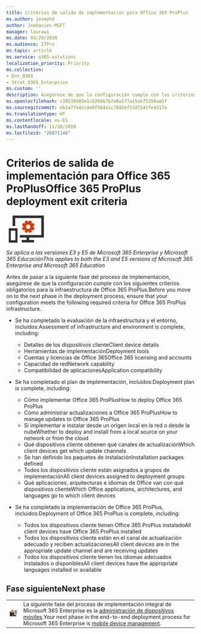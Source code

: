 ```yaml
---
title: Criterios de salida de implementación para Office 365 ProPlus
ms.author: josephd
author: JoeDavies-MSFT
manager: laurawi
ms.date: 03/29/2018
ms.audience: ITPro
ms.topic: article
ms.service: o365-solutions
localization_priority: Priority
ms.collection:
- Ent_O365
- Strat_O365_Enterprise
ms.custom: ''
description: Asegúrese de que la configuración cumple con los criterios de Microsoft 365 Enterprise para la infraestructura de Office 365 ProPlus.
ms.openlocfilehash: c38539d85e1c826667b7a8a177a15ab75350aa5f
ms.sourcegitcommit: eb1a77e4cc4e8f564a1c78d2ef53d7245fe4517a
ms.translationtype: HT
ms.contentlocale: es-ES
ms.lasthandoff: 11/28/2018
ms.locfileid: "26871146"
---
```

# <a name="office-365-proplus-deployment-exit-criteria"></a><span data-ttu-id="0f946-103">Criterios de salida de implementación para Office 365 ProPlus</span><span class="sxs-lookup"><span data-stu-id="0f946-103">Office 365 ProPlus deployment exit criteria</span></span>

![](./media/deploy-foundation-infrastructure/O365proplus_icon-small.png)

<span data-ttu-id="0f946-104">*Se aplica a las versiones E3 y E5 de Microsoft 365 Enterprise y Microsoft 365 Educación*</span><span class="sxs-lookup"><span data-stu-id="0f946-104">*This applies to both the E3 and E5 versions of Microsoft 365 Enterprise and Microsoft 365 Education*</span></span>

<span data-ttu-id="0f946-105">Antes de pasar a la siguiente fase del proceso de implementación, asegúrese de que la configuración cumple con los siguientes criterios obligatorios para la infraestructura de Office 365 ProPlus.</span><span class="sxs-lookup"><span data-stu-id="0f946-105">Before you move on to the next phase in the deployment process, ensure that your configuration meets the following required criteria for Office 365 ProPlus infrastructure.</span></span>

- <span data-ttu-id="0f946-106">Se ha completado la evaluación de la infraestructura y el entorno, incluidos:</span><span class="sxs-lookup"><span data-stu-id="0f946-106">Assessment of infrastructure and environment is complete, including:</span></span>

    - <span data-ttu-id="0f946-107">Detalles de los dispositivos cliente</span><span class="sxs-lookup"><span data-stu-id="0f946-107">Client device details</span></span>
    - <span data-ttu-id="0f946-108">Herramientas de implementación</span><span class="sxs-lookup"><span data-stu-id="0f946-108">Deployment tools</span></span>
    - <span data-ttu-id="0f946-109">Cuentas y licencias de Office 365</span><span class="sxs-lookup"><span data-stu-id="0f946-109">Office 365 licensing and accounts</span></span>
    - <span data-ttu-id="0f946-110">Capacidad de red</span><span class="sxs-lookup"><span data-stu-id="0f946-110">Network capability</span></span>
    - <span data-ttu-id="0f946-111">Compatibilidad de aplicaciones</span><span class="sxs-lookup"><span data-stu-id="0f946-111">Application compatibility</span></span>

- <span data-ttu-id="0f946-112">Se ha completado el plan de implementación, incluidos:</span><span class="sxs-lookup"><span data-stu-id="0f946-112">Deployment plan is complete, including:</span></span>

    - <span data-ttu-id="0f946-113">Cómo implementar Office 365 ProPlus</span><span class="sxs-lookup"><span data-stu-id="0f946-113">How to deploy Office 365 ProPlus</span></span>
    - <span data-ttu-id="0f946-114">Cómo administrar actualizaciones a Office 365 ProPlus</span><span class="sxs-lookup"><span data-stu-id="0f946-114">How to manage updates to Office 365 ProPlus</span></span>
    - <span data-ttu-id="0f946-115">Si implementar e instalar desde un origen local en la red o desde la nube</span><span class="sxs-lookup"><span data-stu-id="0f946-115">Whether to deploy and install from a local source on your network or from the cloud</span></span>
    - <span data-ttu-id="0f946-116">Qué dispositivos cliente obtienen qué canales de actualización</span><span class="sxs-lookup"><span data-stu-id="0f946-116">Which client devices get which update channels</span></span>
    - <span data-ttu-id="0f946-117">Se han definido los paquetes de instalación</span><span class="sxs-lookup"><span data-stu-id="0f946-117">Installation packages defined</span></span>
    - <span data-ttu-id="0f946-118">Todos los dispositivos cliente están asignados a grupos de implementación</span><span class="sxs-lookup"><span data-stu-id="0f946-118">All client devices assigned to deployment groups</span></span>
    - <span data-ttu-id="0f946-119">Qué aplicaciones, arquitecturas e idiomas de Office van con qué dispositivos cliente</span><span class="sxs-lookup"><span data-stu-id="0f946-119">Which Office applications, architectures, and languages go to which client devices</span></span>

- <span data-ttu-id="0f946-120">Se ha completado la implementación de Office 365 ProPlus, incluidos:</span><span class="sxs-lookup"><span data-stu-id="0f946-120">Deployment of Office 365 ProPlus is complete, including:</span></span>

    - <span data-ttu-id="0f946-121">Todos los dispositivos cliente tienen Office 365 ProPlus instalado</span><span class="sxs-lookup"><span data-stu-id="0f946-121">All client devices have Office 365 ProPlus installed</span></span>
    - <span data-ttu-id="0f946-122">Todos los dispositivos cliente están en el canal de actualización adecuado y reciben actualizaciones</span><span class="sxs-lookup"><span data-stu-id="0f946-122">All client devices are in the appropriate update channel and are receiving updates</span></span>
    - <span data-ttu-id="0f946-123">Todos los dispositivos cliente tienen los idiomas adecuados instalados o disponibles</span><span class="sxs-lookup"><span data-stu-id="0f946-123">All client devices have the appropriate languages installed or available</span></span>

## <a name="next-phase"></a><span data-ttu-id="0f946-124">Fase siguiente</span><span class="sxs-lookup"><span data-stu-id="0f946-124">Next phase</span></span> 


|||
|:-------|:-----|
|![](./media/deploy-foundation-infrastructure/mobiledevicemgmt_icon-small.png)| <span data-ttu-id="0f946-125">La siguiente fase del proceso de implementación integral de Microsoft 365 Enterprise es la [administración de dispositivos móviles](mobility-infrastructure.md).</span><span class="sxs-lookup"><span data-stu-id="0f946-125">Your next phase in the end-to-end deployment process for Microsoft 365 Enterprise is [mobile device management](mobility-infrastructure.md).</span></span> |
